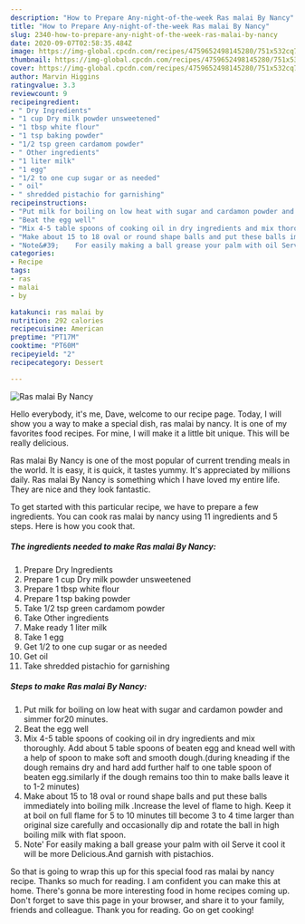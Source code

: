 ```yaml
---
description: "How to Prepare Any-night-of-the-week Ras malai By Nancy"
title: "How to Prepare Any-night-of-the-week Ras malai By Nancy"
slug: 2340-how-to-prepare-any-night-of-the-week-ras-malai-by-nancy
date: 2020-09-07T02:58:35.484Z
image: https://img-global.cpcdn.com/recipes/4759652498145280/751x532cq70/ras-malai-by-nancy-recipe-main-photo.jpg
thumbnail: https://img-global.cpcdn.com/recipes/4759652498145280/751x532cq70/ras-malai-by-nancy-recipe-main-photo.jpg
cover: https://img-global.cpcdn.com/recipes/4759652498145280/751x532cq70/ras-malai-by-nancy-recipe-main-photo.jpg
author: Marvin Higgins
ratingvalue: 3.3
reviewcount: 9
recipeingredient:
- " Dry Ingredients"
- "1 cup Dry milk powder unsweetened"
- "1 tbsp white flour"
- "1 tsp baking powder"
- "1/2 tsp green cardamom powder"
- " Other ingredients"
- "1 liter milk"
- "1 egg"
- "1/2 to one cup sugar or as needed"
- " oil"
- " shredded pistachio for garnishing"
recipeinstructions:
- "Put milk for boiling on low heat with sugar and cardamon powder and simmer for20 minutes."
- "Beat the egg well"
- "Mix 4-5 table spoons of cooking oil in dry ingredients and mix thoroughly. Add about 5 table spoons of beaten egg and knead well with a help of spoon to make soft and smooth dough.(during kneading if the dough remains dry and hard add further half to one table spoon of beaten egg.similarly if the dough remains too thin to make balls leave it to 1-2 minutes)"
- "Make about 15 to 18 oval or round shape balls and put these balls immediately into boiling milk .Increase the level of flame to high. Keep it at boil on full flame for 5 to 10 minutes till become 3 to 4 time larger than original size carefully and occasionally dip and rotate the ball in high boiling milk with flat spoon."
- "Note&#39;    For easily making a ball grease your palm with oil Serve it cool it will be more Delicious.And garnish with pistachios."
categories:
- Recipe
tags:
- ras
- malai
- by

katakunci: ras malai by 
nutrition: 292 calories
recipecuisine: American
preptime: "PT17M"
cooktime: "PT60M"
recipeyield: "2"
recipecategory: Dessert

---
```



![Ras malai By Nancy](https://img-global.cpcdn.com/recipes/4759652498145280/751x532cq70/ras-malai-by-nancy-recipe-main-photo.jpg)

Hello everybody, it's me, Dave, welcome to our recipe page. Today, I will show you a way to make a special dish, ras malai by nancy. It is one of my favorites food recipes. For mine, I will make it a little bit unique. This will be really delicious.

Ras malai By Nancy is one of the most popular of current trending meals in the world. It is easy, it is quick, it tastes yummy. It's appreciated by millions daily. Ras malai By Nancy is something which I have loved my entire life. They are nice and they look fantastic.




To get started with this particular recipe, we have to prepare a few ingredients. You can cook ras malai by nancy using 11 ingredients and 5 steps. Here is how you cook that.

<!--inarticleads1-->

##### The ingredients needed to make Ras malai By Nancy:

1. Prepare  Dry Ingredients
1. Prepare 1 cup Dry milk powder unsweetened
1. Prepare 1 tbsp white flour
1. Prepare 1 tsp baking powder
1. Take 1/2 tsp green cardamom powder
1. Take  Other ingredients
1. Make ready 1 liter milk
1. Take 1 egg
1. Get 1/2 to one cup sugar or as needed
1. Get  oil
1. Take  shredded pistachio for garnishing




<!--inarticleads2-->

##### Steps to make Ras malai By Nancy:

1. Put milk for boiling on low heat with sugar and cardamon powder and simmer for20 minutes.
1. Beat the egg well
1. Mix 4-5 table spoons of cooking oil in dry ingredients and mix thoroughly. Add about 5 table spoons of beaten egg and knead well with a help of spoon to make soft and smooth dough.(during kneading if the dough remains dry and hard add further half to one table spoon of beaten egg.similarly if the dough remains too thin to make balls leave it to 1-2 minutes)
1. Make about 15 to 18 oval or round shape balls and put these balls immediately into boiling milk .Increase the level of flame to high. Keep it at boil on full flame for 5 to 10 minutes till become 3 to 4 time larger than original size carefully and occasionally dip and rotate the ball in high boiling milk with flat spoon.
1. Note&#39;    For easily making a ball grease your palm with oil Serve it cool it will be more Delicious.And garnish with pistachios.




So that is going to wrap this up for this special food ras malai by nancy recipe. Thanks so much for reading. I am confident you can make this at home. There's gonna be more interesting food in home recipes coming up. Don't forget to save this page in your browser, and share it to your family, friends and colleague. Thank you for reading. Go on get cooking!

